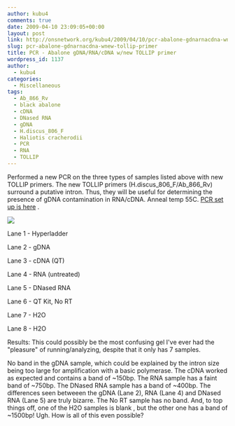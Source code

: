 ```yaml
---
author: kubu4
comments: true
date: 2009-04-10 23:09:05+00:00
layout: post
link: http://onsnetwork.org/kubu4/2009/04/10/pcr-abalone-gdnarnacdna-wnew-tollip-primer/
slug: pcr-abalone-gdnarnacdna-wnew-tollip-primer
title: PCR - Abalone gDNA/RNA/cDNA w/new TOLLIP primer
wordpress_id: 1137
author:
  - kubu4
categories:
  - Miscellaneous
tags:
  - Ab_866_Rv
  - black abalone
  - cDNA
  - DNased RNA
  - gDNA
  - H.discus_806_F
  - Haliotis cracherodii
  - PCR
  - RNA
  - TOLLIP
---
```


Performed a new PCR on the three types of samples listed above with new TOLLIP primers. The new TOLLIP primers (H.discus_806_F/Ab_866_Rv) surround a putative intron. Thus, they will be useful for determining the presence of gDNA contamination in RNA/cDNA. Anneal temp 55C. [PCR set up is here](http://eagle.fish.washington.edu/Arabidopsis/Notebook%20Workup%20Files/20090410-02.jpg) .

![](http://eagle.fish.washington.edu/Arabidopsis/20090413-01.JPG)

Lane 1 - Hyperladder

Lane 2 - gDNA

Lane 3 - cDNA (QT)

Lane 4 - RNA (untreated)

Lane 5 - DNased RNA

Lane 6 - QT Kit, No RT

Lane 7 - H2O

Lane 8 - H2O

Results: This could possibly be the most confusing gel I've ever had the "pleasure" of running/analyzing, despite that it only has 7 samples.

No band in the gDNA sample, which could be explained by the intron size being too large for amplification with a basic polymerase. The cDNA worked as expected and contains a band of ~150bp. The RNA sample has a faint band of ~750bp. The DNased RNA sample has a band of ~400bp. The differences seen betweeen the gDNA (Lane 2), RNA (Lane 4) and DNased RNA (Lane 5) are truly bizarre. The No RT sample has no band. And, to top things off, one of the H2O samples is blank , but the other one has a band of ~1500bp! Ugh. How is all of this even possible?
